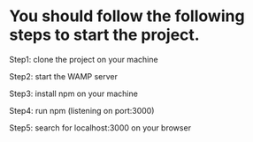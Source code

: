 # You should follow the following steps to start the project.

Step1: clone the project on your machine

Step2: start the WAMP server

Step3: install npm on your machine

Step4: run npm (listening on port:3000)

Step5: search for localhost:3000 on your browser
